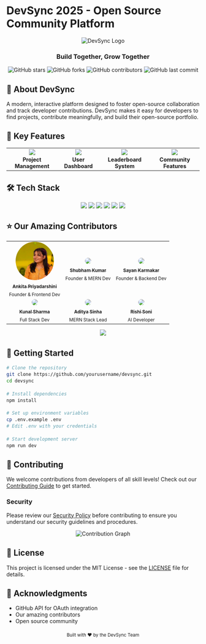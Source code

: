 # DevSync 2025 - Open Source Community Platform

<div align="center">
  <img src="public/assets/img/logo.png" alt="DevSync Logo" width="200">

  <h3>Build Together, Grow Together</h3>

  ![GitHub stars](https://img.shields.io/github/stars/yourusername/devsync?style=for-the-badge)
  ![GitHub forks](https://img.shields.io/github/forks/yourusername/devsync?style=for-the-badge)
  ![GitHub contributors](https://img.shields.io/github/contributors/yourusername/devsync?style=for-the-badge)
  ![GitHub last commit](https://img.shields.io/github/last-commit/yourusername/devsync?style=for-the-badge)
</div>

## 🌟 About DevSync

A modern, interactive platform designed to foster open-source collaboration and track developer contributions. DevSync makes it easy for developers to find projects, contribute meaningfully, and build their open-source portfolio.

## 🎯 Key Features

<div align="center">
  <table>
    <tr>
      <td align="center">
        <img src="public/assets/img/icons/project.png" width="40"><br>
        <b>Project Management</b>
      </td>
      <td align="center">
        <img src="public/assets/img/icons/dashboard.png" width="40"><br>
        <b>User Dashboard</b>
      </td>
      <td align="center">
        <img src="public/assets/img/icons/trophy.png" width="40"><br>
        <b>Leaderboard System</b>
      </td>
      <td align="center">
        <img src="public/assets/img/icons/community.png" width="40"><br>
        <b>Community Features</b>
      </td>
    </tr>
  </table>
</div>

## 🛠️ Tech Stack

<div align="center">
  <img src="https://img.shields.io/badge/Node.js-339933?style=for-the-badge&logo=nodedotjs&logoColor=white">
  <img src="https://img.shields.io/badge/Express-000000?style=for-the-badge&logo=express&logoColor=white">
  <img src="https://img.shields.io/badge/MongoDB-47A248?style=for-the-badge&logo=mongodb&logoColor=white">
  <img src="https://img.shields.io/badge/HTML5-E34F26?style=for-the-badge&logo=html5&logoColor=white">
  <img src="https://img.shields.io/badge/CSS3-1572B6?style=for-the-badge&logo=css3&logoColor=white">
  <img src="https://img.shields.io/badge/JavaScript-F7DF1E?style=for-the-badge&logo=javascript&logoColor=black">
</div>

## ⭐ Our Amazing Contributors

<div align="center">
  <table>
    <tr>
      <td align="center">
        <a href="https://github.com/ankitasahoo2004">
          <img src="public/assets/img/team members/Ankita.png" width="100px;" style="border-radius: 50%;"><br>
          <sub><b>Ankita Priyadarshini</b></sub>
        </a><br>
        <sub>Founder & Frontend Dev</sub>
      </td>
      <td align="center">
        <a href="https://github.com/Shubham66020">
          <img src="public/assets/img/team members/Shubham.jpg" width="100px;" style="border-radius: 50%;"><br>
          <sub><b>Shubham Kumar</b></sub>
        </a><br>
        <sub>Founder & MERN Dev</sub>
      </td>
      <td align="center">
        <a href="https://github.com/Sayan-dev731">
          <img src="public/assets/img/team members/Sayan1.png" width="100px;" style="border-radius: 50%;"><br>
          <sub><b>Sayan Karmakar</b></sub>
        </a><br>
        <sub>Founder & Backend Dev</sub>
      </td>
    </tr>
    <tr>
      <td align="center">
        <a href="https://github.com/ku12al">
          <img src="public/assets/img/team members/Kunal.jpg" width="100px;" style="border-radius: 50%;"><br>
          <sub><b>Kunal Sharma</b></sub>
        </a><br>
        <sub>Full Stack Dev</sub>
      </td>
      <td align="center">
        <a href="https://github.com/dev-adityasinha">
          <img src="public/assets/img/team members/Aditya.jpg" width="100px;" style="border-radius: 50%;"><br>
          <sub><b>Aditya Sinha</b></sub>
        </a><br>
        <sub>MERN Stack Lead</sub>
      </td>
      <td align="center">
        <a href="https://github.com/rishi02soni">
          <img src="public/assets/img/team members/Rishi.jpg" width="100px;" style="border-radius: 50%;"><br>
          <sub><b>Rishi Soni</b></sub>
        </a><br>
        <sub>AI Developer</sub>
      </td>
    </tr>
  </table>
</div>

<div align="center">
  <a href="https://github.com/yourusername/devsync/graphs/contributors">
    <img src="https://contrib.rocks/image?repo=yourusername/devsync" />
  </a>
</div>

## 🚀 Getting Started

```bash
# Clone the repository
git clone https://github.com/yourusername/devsync.git
cd devsync

# Install dependencies
npm install

# Set up environment variables
cp .env.example .env
# Edit .env with your credentials

# Start development server
npm run dev
```

## 🤝 Contributing

We welcome contributions from developers of all skill levels! Check out our [Contributing Guide](CONTRIBUTING.md) to get started.

### Security

Please review our [Security Policy](SECURITY.md) before contributing to ensure you understand our security guidelines and procedures.

<div align="center">
  <img src="public/assets/img/contribution-graph.png" alt="Contribution Graph">
</div>

## 📄 License

This project is licensed under the MIT License - see the [LICENSE](LICENSE) file for details.

## 🙏 Acknowledgments

- GitHub API for OAuth integration
- Our amazing contributors
- Open source community

<div align="center">
  <sub>Built with ❤️ by the DevSync Team</sub>
</div>
